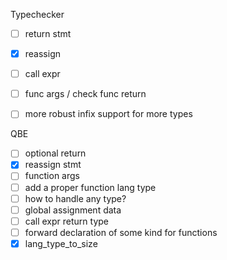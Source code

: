 Typechecker
- [ ] return stmt
- [X] reassign
- [ ] call expr
- [ ] func args / check func return
- [ ] more robust infix support for more types


QBE
- [ ] optional return
- [X] reassign stmt
- [ ] function args
- [ ] add a proper function lang type
- [ ] how to handle any type?
- [ ] global assignment data
- [ ] call expr return type
- [ ] forward declaration of some kind for functions
- [X] lang_type_to_size

